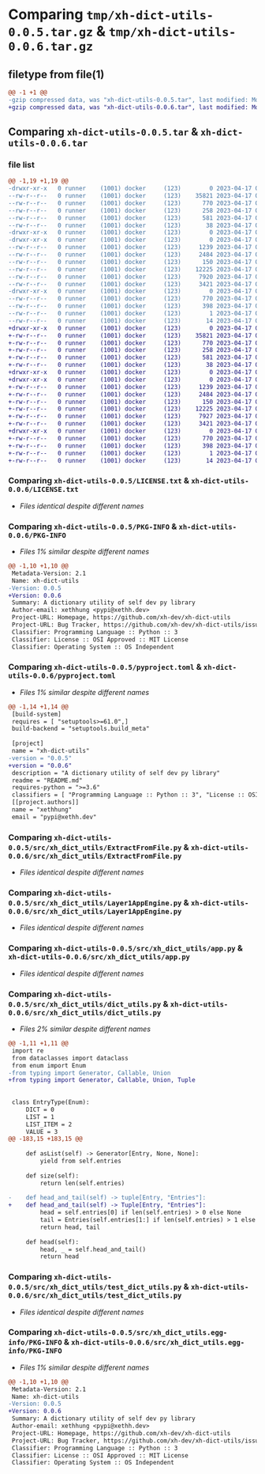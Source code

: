 # Comparing `tmp/xh-dict-utils-0.0.5.tar.gz` & `tmp/xh-dict-utils-0.0.6.tar.gz`

## filetype from file(1)

```diff
@@ -1 +1 @@
-gzip compressed data, was "xh-dict-utils-0.0.5.tar", last modified: Mon Apr 17 08:17:38 2023, max compression
+gzip compressed data, was "xh-dict-utils-0.0.6.tar", last modified: Mon Apr 17 08:33:07 2023, max compression
```

## Comparing `xh-dict-utils-0.0.5.tar` & `xh-dict-utils-0.0.6.tar`

### file list

```diff
@@ -1,19 +1,19 @@
-drwxr-xr-x   0 runner    (1001) docker     (123)        0 2023-04-17 08:17:38.056219 xh-dict-utils-0.0.5/
--rw-r--r--   0 runner    (1001) docker     (123)    35821 2023-04-17 08:17:27.000000 xh-dict-utils-0.0.5/LICENSE.txt
--rw-r--r--   0 runner    (1001) docker     (123)      770 2023-04-17 08:17:38.056219 xh-dict-utils-0.0.5/PKG-INFO
--rw-r--r--   0 runner    (1001) docker     (123)      258 2023-04-17 08:17:27.000000 xh-dict-utils-0.0.5/README.md
--rw-r--r--   0 runner    (1001) docker     (123)      581 2023-04-17 08:17:27.000000 xh-dict-utils-0.0.5/pyproject.toml
--rw-r--r--   0 runner    (1001) docker     (123)       38 2023-04-17 08:17:38.056219 xh-dict-utils-0.0.5/setup.cfg
-drwxr-xr-x   0 runner    (1001) docker     (123)        0 2023-04-17 08:17:38.056219 xh-dict-utils-0.0.5/src/
-drwxr-xr-x   0 runner    (1001) docker     (123)        0 2023-04-17 08:17:38.056219 xh-dict-utils-0.0.5/src/xh_dict_utils/
--rw-r--r--   0 runner    (1001) docker     (123)     1239 2023-04-17 08:17:27.000000 xh-dict-utils-0.0.5/src/xh_dict_utils/ExtractFromFile.py
--rw-r--r--   0 runner    (1001) docker     (123)     2484 2023-04-17 08:17:27.000000 xh-dict-utils-0.0.5/src/xh_dict_utils/Layer1AppEngine.py
--rw-r--r--   0 runner    (1001) docker     (123)      150 2023-04-17 08:17:27.000000 xh-dict-utils-0.0.5/src/xh_dict_utils/__init__.py
--rw-r--r--   0 runner    (1001) docker     (123)    12225 2023-04-17 08:17:27.000000 xh-dict-utils-0.0.5/src/xh_dict_utils/app.py
--rw-r--r--   0 runner    (1001) docker     (123)     7920 2023-04-17 08:17:27.000000 xh-dict-utils-0.0.5/src/xh_dict_utils/dict_utils.py
--rw-r--r--   0 runner    (1001) docker     (123)     3421 2023-04-17 08:17:27.000000 xh-dict-utils-0.0.5/src/xh_dict_utils/test_dict_utils.py
-drwxr-xr-x   0 runner    (1001) docker     (123)        0 2023-04-17 08:17:38.056219 xh-dict-utils-0.0.5/src/xh_dict_utils.egg-info/
--rw-r--r--   0 runner    (1001) docker     (123)      770 2023-04-17 08:17:38.000000 xh-dict-utils-0.0.5/src/xh_dict_utils.egg-info/PKG-INFO
--rw-r--r--   0 runner    (1001) docker     (123)      398 2023-04-17 08:17:38.000000 xh-dict-utils-0.0.5/src/xh_dict_utils.egg-info/SOURCES.txt
--rw-r--r--   0 runner    (1001) docker     (123)        1 2023-04-17 08:17:38.000000 xh-dict-utils-0.0.5/src/xh_dict_utils.egg-info/dependency_links.txt
--rw-r--r--   0 runner    (1001) docker     (123)       14 2023-04-17 08:17:38.000000 xh-dict-utils-0.0.5/src/xh_dict_utils.egg-info/top_level.txt
+drwxr-xr-x   0 runner    (1001) docker     (123)        0 2023-04-17 08:33:07.635086 xh-dict-utils-0.0.6/
+-rw-r--r--   0 runner    (1001) docker     (123)    35821 2023-04-17 08:32:54.000000 xh-dict-utils-0.0.6/LICENSE.txt
+-rw-r--r--   0 runner    (1001) docker     (123)      770 2023-04-17 08:33:07.635086 xh-dict-utils-0.0.6/PKG-INFO
+-rw-r--r--   0 runner    (1001) docker     (123)      258 2023-04-17 08:32:54.000000 xh-dict-utils-0.0.6/README.md
+-rw-r--r--   0 runner    (1001) docker     (123)      581 2023-04-17 08:32:54.000000 xh-dict-utils-0.0.6/pyproject.toml
+-rw-r--r--   0 runner    (1001) docker     (123)       38 2023-04-17 08:33:07.635086 xh-dict-utils-0.0.6/setup.cfg
+drwxr-xr-x   0 runner    (1001) docker     (123)        0 2023-04-17 08:33:07.635086 xh-dict-utils-0.0.6/src/
+drwxr-xr-x   0 runner    (1001) docker     (123)        0 2023-04-17 08:33:07.635086 xh-dict-utils-0.0.6/src/xh_dict_utils/
+-rw-r--r--   0 runner    (1001) docker     (123)     1239 2023-04-17 08:32:54.000000 xh-dict-utils-0.0.6/src/xh_dict_utils/ExtractFromFile.py
+-rw-r--r--   0 runner    (1001) docker     (123)     2484 2023-04-17 08:32:54.000000 xh-dict-utils-0.0.6/src/xh_dict_utils/Layer1AppEngine.py
+-rw-r--r--   0 runner    (1001) docker     (123)      150 2023-04-17 08:32:54.000000 xh-dict-utils-0.0.6/src/xh_dict_utils/__init__.py
+-rw-r--r--   0 runner    (1001) docker     (123)    12225 2023-04-17 08:32:54.000000 xh-dict-utils-0.0.6/src/xh_dict_utils/app.py
+-rw-r--r--   0 runner    (1001) docker     (123)     7927 2023-04-17 08:32:54.000000 xh-dict-utils-0.0.6/src/xh_dict_utils/dict_utils.py
+-rw-r--r--   0 runner    (1001) docker     (123)     3421 2023-04-17 08:32:54.000000 xh-dict-utils-0.0.6/src/xh_dict_utils/test_dict_utils.py
+drwxr-xr-x   0 runner    (1001) docker     (123)        0 2023-04-17 08:33:07.635086 xh-dict-utils-0.0.6/src/xh_dict_utils.egg-info/
+-rw-r--r--   0 runner    (1001) docker     (123)      770 2023-04-17 08:33:07.000000 xh-dict-utils-0.0.6/src/xh_dict_utils.egg-info/PKG-INFO
+-rw-r--r--   0 runner    (1001) docker     (123)      398 2023-04-17 08:33:07.000000 xh-dict-utils-0.0.6/src/xh_dict_utils.egg-info/SOURCES.txt
+-rw-r--r--   0 runner    (1001) docker     (123)        1 2023-04-17 08:33:07.000000 xh-dict-utils-0.0.6/src/xh_dict_utils.egg-info/dependency_links.txt
+-rw-r--r--   0 runner    (1001) docker     (123)       14 2023-04-17 08:33:07.000000 xh-dict-utils-0.0.6/src/xh_dict_utils.egg-info/top_level.txt
```

### Comparing `xh-dict-utils-0.0.5/LICENSE.txt` & `xh-dict-utils-0.0.6/LICENSE.txt`

 * *Files identical despite different names*

### Comparing `xh-dict-utils-0.0.5/PKG-INFO` & `xh-dict-utils-0.0.6/PKG-INFO`

 * *Files 1% similar despite different names*

```diff
@@ -1,10 +1,10 @@
 Metadata-Version: 2.1
 Name: xh-dict-utils
-Version: 0.0.5
+Version: 0.0.6
 Summary: A dictionary utility of self dev py library
 Author-email: xethhung <pypi@xethh.dev>
 Project-URL: Homepage, https://github.com/xh-dev/xh-dict-utils
 Project-URL: Bug Tracker, https://github.com/xh-dev/xh-dict-utils/issues
 Classifier: Programming Language :: Python :: 3
 Classifier: License :: OSI Approved :: MIT License
 Classifier: Operating System :: OS Independent
```

### Comparing `xh-dict-utils-0.0.5/pyproject.toml` & `xh-dict-utils-0.0.6/pyproject.toml`

 * *Files 1% similar despite different names*

```diff
@@ -1,14 +1,14 @@
 [build-system]
 requires = [ "setuptools>=61.0",]
 build-backend = "setuptools.build_meta"
 
 [project]
 name = "xh-dict-utils"
-version = "0.0.5"
+version = "0.0.6"
 description = "A dictionary utility of self dev py library"
 readme = "README.md"
 requires-python = ">=3.6"
 classifiers = [ "Programming Language :: Python :: 3", "License :: OSI Approved :: MIT License", "Operating System :: OS Independent",]
 [[project.authors]]
 name = "xethhung"
 email = "pypi@xethh.dev"
```

### Comparing `xh-dict-utils-0.0.5/src/xh_dict_utils/ExtractFromFile.py` & `xh-dict-utils-0.0.6/src/xh_dict_utils/ExtractFromFile.py`

 * *Files identical despite different names*

### Comparing `xh-dict-utils-0.0.5/src/xh_dict_utils/Layer1AppEngine.py` & `xh-dict-utils-0.0.6/src/xh_dict_utils/Layer1AppEngine.py`

 * *Files identical despite different names*

### Comparing `xh-dict-utils-0.0.5/src/xh_dict_utils/app.py` & `xh-dict-utils-0.0.6/src/xh_dict_utils/app.py`

 * *Files identical despite different names*

### Comparing `xh-dict-utils-0.0.5/src/xh_dict_utils/dict_utils.py` & `xh-dict-utils-0.0.6/src/xh_dict_utils/dict_utils.py`

 * *Files 2% similar despite different names*

```diff
@@ -1,11 +1,11 @@
 import re
 from dataclasses import dataclass
 from enum import Enum
-from typing import Generator, Callable, Union
+from typing import Generator, Callable, Union, Tuple
 
 
 class EntryType(Enum):
     DICT = 0
     LIST = 1
     LIST_ITEM = 2
     VALUE = 3
@@ -183,15 +183,15 @@
 
     def asList(self) -> Generator[Entry, None, None]:
         yield from self.entries
 
     def size(self):
         return len(self.entries)
 
-    def head_and_tail(self) -> tuple[Entry, "Entries"]:
+    def head_and_tail(self) -> Tuple[Entry, "Entries"]:
         head = self.entries[0] if len(self.entries) > 0 else None
         tail = Entries(self.entries[1:] if len(self.entries) > 1 else [])
         return head, tail
 
     def head(self):
         head, _ = self.head_and_tail()
         return head
```

### Comparing `xh-dict-utils-0.0.5/src/xh_dict_utils/test_dict_utils.py` & `xh-dict-utils-0.0.6/src/xh_dict_utils/test_dict_utils.py`

 * *Files identical despite different names*

### Comparing `xh-dict-utils-0.0.5/src/xh_dict_utils.egg-info/PKG-INFO` & `xh-dict-utils-0.0.6/src/xh_dict_utils.egg-info/PKG-INFO`

 * *Files 1% similar despite different names*

```diff
@@ -1,10 +1,10 @@
 Metadata-Version: 2.1
 Name: xh-dict-utils
-Version: 0.0.5
+Version: 0.0.6
 Summary: A dictionary utility of self dev py library
 Author-email: xethhung <pypi@xethh.dev>
 Project-URL: Homepage, https://github.com/xh-dev/xh-dict-utils
 Project-URL: Bug Tracker, https://github.com/xh-dev/xh-dict-utils/issues
 Classifier: Programming Language :: Python :: 3
 Classifier: License :: OSI Approved :: MIT License
 Classifier: Operating System :: OS Independent
```

